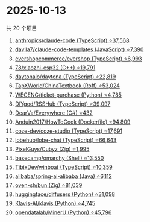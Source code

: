# 2025-10-13

共 20 个项目

<!-- BEGIN GITHUB -->
<!-- 最后更新时间 2025-10-13 18:11:16 +0800 -->
1. [anthropics/claude-code (TypeScript) ⭐37,568](https://github.com/anthropics/claude-code)
1. [davila7/claude-code-templates (JavaScript) ⭐7,390](https://github.com/davila7/claude-code-templates)
1. [evershopcommerce/evershop (TypeScript) ⭐6,993](https://github.com/evershopcommerce/evershop)
1. [78/xiaozhi-esp32 (C++) ⭐19,791](https://github.com/78/xiaozhi-esp32)
1. [daytonaio/daytona (TypeScript) ⭐22,819](https://github.com/daytonaio/daytona)
1. [TapXWorld/ChinaTextbook (Roff) ⭐53,024](https://github.com/TapXWorld/ChinaTextbook)
1. [WECENG/ticket-purchase (Python) ⭐4,785](https://github.com/WECENG/ticket-purchase)
1. [DIYgod/RSSHub (TypeScript) ⭐39,097](https://github.com/DIYgod/RSSHub)
1. [DearVa/Everywhere (C#) ⭐432](https://github.com/DearVa/Everywhere)
1. [Anduin2017/HowToCook (Dockerfile) ⭐94,809](https://github.com/Anduin2017/HowToCook)
1. [coze-dev/coze-studio (TypeScript) ⭐17,691](https://github.com/coze-dev/coze-studio)
1. [lobehub/lobe-chat (TypeScript) ⭐66,643](https://github.com/lobehub/lobe-chat)
1. [PixelGuys/Cubyz (Zig) ⭐1,995](https://github.com/PixelGuys/Cubyz)
1. [basecamp/omarchy (Shell) ⭐13,550](https://github.com/basecamp/omarchy)
1. [TibixDev/winboat (TypeScript) ⭐10,359](https://github.com/TibixDev/winboat)
1. [alibaba/spring-ai-alibaba (Java) ⭐6,112](https://github.com/alibaba/spring-ai-alibaba)
1. [oven-sh/bun (Zig) ⭐81,039](https://github.com/oven-sh/bun)
1. [huggingface/diffusers (Python) ⭐31,098](https://github.com/huggingface/diffusers)
1. [Klavis-AI/klavis (Python) ⭐4,745](https://github.com/Klavis-AI/klavis)
1. [opendatalab/MinerU (Python) ⭐45,796](https://github.com/opendatalab/MinerU)
<!-- END GITHUB -->